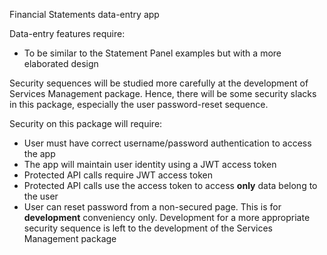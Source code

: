 Financial Statements data-entry app

Data-entry features require:
- To be similar to the Statement Panel examples but with a more elaborated design

Security sequences will be studied more carefully at the development of Services Management package. Hence, there will be some security slacks in this package, especially the user password-reset sequence.  

Security on this package will require:
- User must have correct username/password authentication to access the app
- The app will maintain user identity using a JWT access token
- Protected API calls require JWT access token
- Protected API calls use the access token to access **only** data belong to the user
- User can reset password from a non-secured page. This is for **development** conveniency only. Development for a more appropriate security sequence is left to the development of the Services Management package

